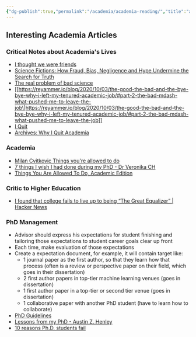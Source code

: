 ```yaml
---
{"dg-publish":true,"permalink":"/academia/academia-reading/","title":"academia-reading","noteIcon":""}
---
```



## Interesting Academia Articles

### Critical Notes about Academia's Lives

- [I thought we were friends](https://nautil.us/blog/you-want-to-see-my-data-i-thought-we-were-friends)
- [Science Fictions: How Fraud, Bias, Negligence and Hype Undermine the Search for Truth](https://www.sciencefictions.org/)
- [The real problem of bad science](https://statmodeling.stat.columbia.edu/2020/07/29/the-crooks-get-the-headlines-but-the-real-problem-is-bad-science-done-by-non-crooks/)
- [[https://reyammer.io/blog/2020/10/03/the-good-the-bad-and-the-bye-bye-why-i-left-my-tenured-academic-job/#part-2-the-bad-mdash-what-pushed-me-to-leave-the-job\|https://reyammer.io/blog/2020/10/03/the-good-the-bad-and-the-bye-bye-why-i-left-my-tenured-academic-job/#part-2-the-bad-mdash-what-pushed-me-to-leave-the-job]]
- [I Quit](https://medium.com/@jamesheathers/i-quit-be062295f638)
- [Archives: Why I Quit Academia](https://aardvark-lily-k2lz.squarespace.com/transcripts/archives/quit-academia)

### Academia

- [Milan Cvitkovic Things you're allowed to do](https://milan.cvitkovic.net/writing/things_youre_allowed_to_do/)
- [7 things I wish I had done during my PhD - Dr Veronika CH](https://veronikach.com/phd-advice/7-things-i-wish-i-had-done-during-my-phd/)
- [Things You Are Allowed To Do, Academic Edition](https://bastian.rieck.me/blog/posts/2021/things/)

### Critic to Higher Education

- [I found that college fails to live up to being “The Great Equalizer” | Hacker News](https://news.ycombinator.com/item?id=29614837)

### PhD Management

- Advisor should express his expectations for student finishing and tailoring those expectations to student career goals clear up front
- Each time, make evaluation of those expectations
- Create a expectation document, for example, it will contain target like:
    - 1 journal paper as the first author, so that they learn how that process (often is a review or perspective paper on their field, which goes in their dissertation)
    - 2 first author papers in top-tier machine learning venues (goes in dissertation)
    - 1 first author paper in a top-tier or second tier venue (goes in dissertation)
    - 1 collaborative paper with another PhD student (have to learn how to collaborate)
- [PhD Guidelines](https://docs.google.com/document/d/11D3kHElzS2HQxTwPqcaTnU5HCJ8WGE5brTXI4KLf4dM/preview?pru=AAABdEuvtyI*GzkahQDc6258ENvVeY5r0w)
- [Lessons from my PhD - Austin Z. Henley](https://web.eecs.utk.edu/~azh/blog/lessonsfrommyphd.html)
- [10 reasons Ph.D. students fail](https://matt.might.net/articles/ways-to-fail-a-phd/)
